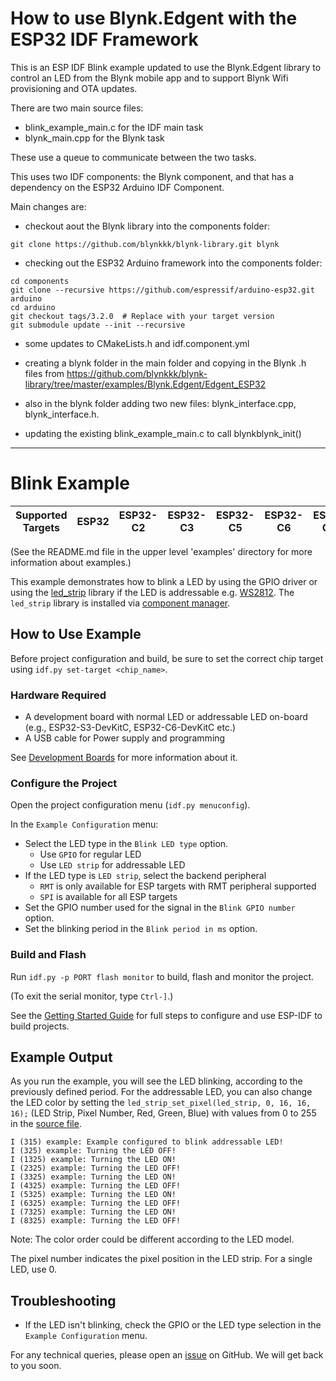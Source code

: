 # How to use Blynk.Edgent with the ESP32 IDF Framework

This is an ESP IDF Blink example updated to use the Blynk.Edgent library to control an LED from the Blynk mobile app and to support Blynk Wifi provisioning and OTA updates.

There are two main source files:
- blink_example_main.c for the IDF main task
- blynk_main.cpp for the Blynk task

These use a queue to communicate between the two tasks.

This uses two IDF components: the Blynk component, and that has a dependency on the ESP32 Arduino IDF Component.

Main changes are:

- checkout aout the Blynk library into the components folder:
```
git clone https://github.com/blynkkk/blynk-library.git blynk
```

- checking out the ESP32 Arduino framework into the components folder:
```
cd components
git clone --recursive https://github.com/espressif/arduino-esp32.git arduino
cd arduino
git checkout tags/3.2.0  # Replace with your target version
git submodule update --init --recursive
```

- some updates to CMakeLists.h and idf.component.yml

- creating a blynk folder in the main folder and copying in the Blynk .h files from https://github.com/blynkkk/blynk-library/tree/master/examples/Blynk.Edgent/Edgent_ESP32

- also in the blynk folder adding two  new files: blynk_interface.cpp, blynk_interface.h.

- updating the existing blink_example_main.c to call blynkblynk_init() 

---


# Blink Example

| Supported Targets | ESP32 | ESP32-C2 | ESP32-C3 | ESP32-C5 | ESP32-C6 | ESP32-C61 | ESP32-H2 | ESP32-P4 | ESP32-S2 | ESP32-S3 |
| ----------------- | ----- | -------- | -------- | -------- | -------- | --------- | -------- | -------- | -------- | -------- |

(See the README.md file in the upper level 'examples' directory for more information about examples.)

This example demonstrates how to blink a LED by using the GPIO driver or using the [led_strip](https://components.espressif.com/component/espressif/led_strip) library if the LED is addressable e.g. [WS2812](https://cdn-shop.adafruit.com/datasheets/WS2812B.pdf). The `led_strip` library is installed via [component manager](main/idf_component.yml).

## How to Use Example

Before project configuration and build, be sure to set the correct chip target using `idf.py set-target <chip_name>`.

### Hardware Required

* A development board with normal LED or addressable LED on-board (e.g., ESP32-S3-DevKitC, ESP32-C6-DevKitC etc.)
* A USB cable for Power supply and programming

See [Development Boards](https://www.espressif.com/en/products/devkits) for more information about it.

### Configure the Project

Open the project configuration menu (`idf.py menuconfig`).

In the `Example Configuration` menu:

* Select the LED type in the `Blink LED type` option.
  * Use `GPIO` for regular LED
  * Use `LED strip` for addressable LED
* If the LED type is `LED strip`, select the backend peripheral
  * `RMT` is only available for ESP targets with RMT peripheral supported
  * `SPI` is available for all ESP targets
* Set the GPIO number used for the signal in the `Blink GPIO number` option.
* Set the blinking period in the `Blink period in ms` option.

### Build and Flash

Run `idf.py -p PORT flash monitor` to build, flash and monitor the project.

(To exit the serial monitor, type ``Ctrl-]``.)

See the [Getting Started Guide](https://docs.espressif.com/projects/esp-idf/en/latest/get-started/index.html) for full steps to configure and use ESP-IDF to build projects.

## Example Output

As you run the example, you will see the LED blinking, according to the previously defined period. For the addressable LED, you can also change the LED color by setting the `led_strip_set_pixel(led_strip, 0, 16, 16, 16);` (LED Strip, Pixel Number, Red, Green, Blue) with values from 0 to 255 in the [source file](main/blink_example_main.c).

```text
I (315) example: Example configured to blink addressable LED!
I (325) example: Turning the LED OFF!
I (1325) example: Turning the LED ON!
I (2325) example: Turning the LED OFF!
I (3325) example: Turning the LED ON!
I (4325) example: Turning the LED OFF!
I (5325) example: Turning the LED ON!
I (6325) example: Turning the LED OFF!
I (7325) example: Turning the LED ON!
I (8325) example: Turning the LED OFF!
```

Note: The color order could be different according to the LED model.

The pixel number indicates the pixel position in the LED strip. For a single LED, use 0.

## Troubleshooting

* If the LED isn't blinking, check the GPIO or the LED type selection in the `Example Configuration` menu.

For any technical queries, please open an [issue](https://github.com/espressif/esp-idf/issues) on GitHub. We will get back to you soon.
